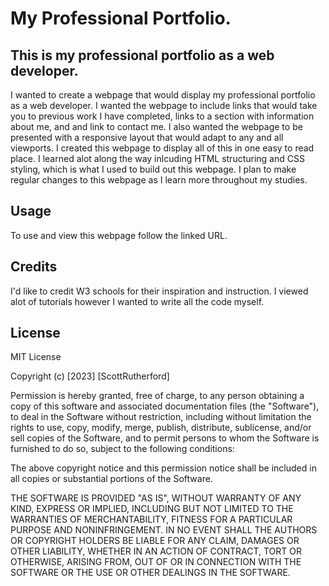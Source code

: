 # My Professional Portfolio.

## This is my professional portfolio as a web developer.

I wanted to create a webpage that would display my professional portfolio as a web developer. I wanted the webpage to include links that would take you to previous work I have completed, links to a section with information about me, and and link to contact me. I also wanted the webpage to be presented with a responsive layout that would adapt to any and all viewports. I created this webpage to display all of this in one easy to read place. I learned alot along the way inlcuding HTML structuring and CSS styling, which is what I used to build out this webpage. I plan to make regular changes to this webpage as I learn more throughout my studies. 


## Usage

To use and view this webpage follow the linked URL.

## Credits

I'd like to credit W3 schools for their inspiration and instruction. I viewed alot of tutorials however I wanted to write all the code myself.

## License

MIT License

Copyright (c) [2023] [ScottRutherford]

Permission is hereby granted, free of charge, to any person obtaining a copy
of this software and associated documentation files (the "Software"), to deal
in the Software without restriction, including without limitation the rights
to use, copy, modify, merge, publish, distribute, sublicense, and/or sell
copies of the Software, and to permit persons to whom the Software is
furnished to do so, subject to the following conditions:

The above copyright notice and this permission notice shall be included in all
copies or substantial portions of the Software.

THE SOFTWARE IS PROVIDED "AS IS", WITHOUT WARRANTY OF ANY KIND, EXPRESS OR
IMPLIED, INCLUDING BUT NOT LIMITED TO THE WARRANTIES OF MERCHANTABILITY,
FITNESS FOR A PARTICULAR PURPOSE AND NONINFRINGEMENT. IN NO EVENT SHALL THE
AUTHORS OR COPYRIGHT HOLDERS BE LIABLE FOR ANY CLAIM, DAMAGES OR OTHER
LIABILITY, WHETHER IN AN ACTION OF CONTRACT, TORT OR OTHERWISE, ARISING FROM,
OUT OF OR IN CONNECTION WITH THE SOFTWARE OR THE USE OR OTHER DEALINGS IN THE
SOFTWARE.

